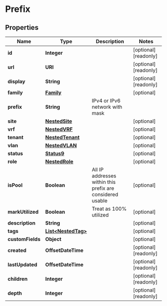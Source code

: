 

# Prefix


## Properties

| Name | Type | Description | Notes |
|------------ | ------------- | ------------- | -------------|
|**id** | **Integer** |  |  [optional] [readonly] |
|**url** | **URI** |  |  [optional] [readonly] |
|**display** | **String** |  |  [optional] [readonly] |
|**family** | [**Family**](Family.md) |  |  [optional] |
|**prefix** | **String** | IPv4 or IPv6 network with mask |  |
|**site** | [**NestedSite**](NestedSite.md) |  |  [optional] |
|**vrf** | [**NestedVRF**](NestedVRF.md) |  |  [optional] |
|**tenant** | [**NestedTenant**](NestedTenant.md) |  |  [optional] |
|**vlan** | [**NestedVLAN**](NestedVLAN.md) |  |  [optional] |
|**status** | [**Status9**](Status9.md) |  |  [optional] |
|**role** | [**NestedRole**](NestedRole.md) |  |  [optional] |
|**isPool** | **Boolean** | All IP addresses within this prefix are considered usable |  [optional] |
|**markUtilized** | **Boolean** | Treat as 100% utilized |  [optional] |
|**description** | **String** |  |  [optional] |
|**tags** | [**List&lt;NestedTag&gt;**](NestedTag.md) |  |  [optional] |
|**customFields** | **Object** |  |  [optional] |
|**created** | **OffsetDateTime** |  |  [optional] [readonly] |
|**lastUpdated** | **OffsetDateTime** |  |  [optional] [readonly] |
|**children** | **Integer** |  |  [optional] [readonly] |
|**depth** | **Integer** |  |  [optional] [readonly] |



